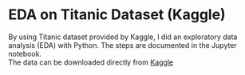 # EDA on Titanic Dataset (Kaggle)
By using Titanic dataset provided by Kaggle, I did an exploratory data analysis (EDA) with Python. The steps are documented in the Jupyter notebook.<br>
The data can be downloaded directly from [Kaggle](https://www.kaggle.com/c/titanic/data)
